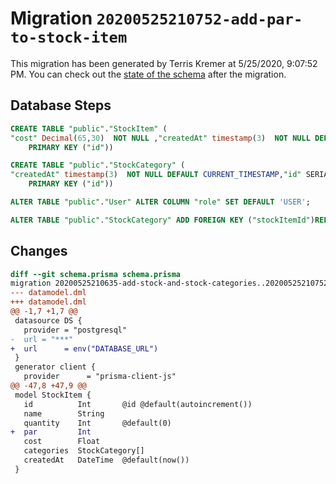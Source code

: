# Migration `20200525210752-add-par-to-stock-item`

This migration has been generated by Terris Kremer at 5/25/2020, 9:07:52 PM.
You can check out the [state of the schema](./schema.prisma) after the migration.

## Database Steps

```sql
CREATE TABLE "public"."StockItem" (
"cost" Decimal(65,30)  NOT NULL ,"createdAt" timestamp(3)  NOT NULL DEFAULT CURRENT_TIMESTAMP,"id" SERIAL,"name" text  NOT NULL ,"par" integer  NOT NULL ,"quantity" integer  NOT NULL DEFAULT 0,
    PRIMARY KEY ("id"))

CREATE TABLE "public"."StockCategory" (
"createdAt" timestamp(3)  NOT NULL DEFAULT CURRENT_TIMESTAMP,"id" SERIAL,"name" text  NOT NULL ,"stockItemId" integer   ,
    PRIMARY KEY ("id"))

ALTER TABLE "public"."User" ALTER COLUMN "role" SET DEFAULT 'USER';

ALTER TABLE "public"."StockCategory" ADD FOREIGN KEY ("stockItemId")REFERENCES "public"."StockItem"("id") ON DELETE SET NULL  ON UPDATE CASCADE
```

## Changes

```diff
diff --git schema.prisma schema.prisma
migration 20200525210635-add-stock-and-stock-categories..20200525210752-add-par-to-stock-item
--- datamodel.dml
+++ datamodel.dml
@@ -1,7 +1,7 @@
 datasource DS {
   provider = "postgresql"
-  url = "***"
+  url      = env("DATABASE_URL")
 }
 generator client {
   provider      = "prisma-client-js"
@@ -47,8 +47,9 @@
 model StockItem {
   id          Int       @id @default(autoincrement())
   name        String
   quantity    Int       @default(0)
+  par         Int
   cost        Float
   categories  StockCategory[]
   createdAt   DateTime  @default(now())
 }
```


